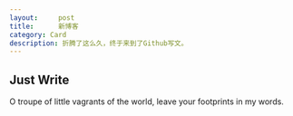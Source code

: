 ```yaml
---
layout:     post
title:      新博客
category: Card
description: 折腾了这么久，终于来到了Github写文。
---
```


## Just Write

O troupe of little vagrants of the world, leave your footprints in my words.
